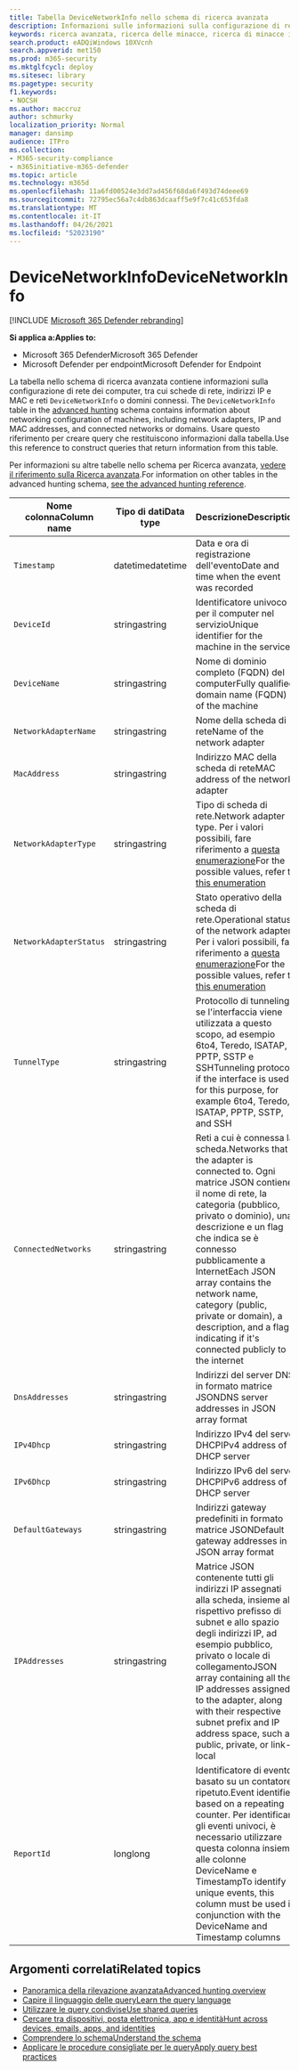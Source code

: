 ```yaml
---
title: Tabella DeviceNetworkInfo nello schema di ricerca avanzata
description: Informazioni sulle informazioni sulla configurazione di rete nella tabella DeviceNetworkInfo dello schema di ricerca avanzata
keywords: ricerca avanzata, ricerca delle minacce, ricerca di minacce informatiche, Microsoft 365 Defender, Microsoft 365, m365, ricerca, query, telemetria, riferimento allo schema, kusto, tabella, colonna, tipo di dati, descrizione, machinenetworkinfo, DeviceNetworkInfo, dispositivo, computer, mac, ip, scheda, dns, dhcp, gateway, tunnel
search.product: eADQiWindows 10XVcnh
search.appverid: met150
ms.prod: m365-security
ms.mktglfcycl: deploy
ms.sitesec: library
ms.pagetype: security
f1.keywords:
- NOCSH
ms.author: maccruz
author: schmurky
localization_priority: Normal
manager: dansimp
audience: ITPro
ms.collection:
- M365-security-compliance
- m365initiative-m365-defender
ms.topic: article
ms.technology: m365d
ms.openlocfilehash: 11a6fd00524e3dd7ad456f68da6f493d74deee69
ms.sourcegitcommit: 72795ec56a7c4db863dcaaff5e9f7c41c653fda8
ms.translationtype: MT
ms.contentlocale: it-IT
ms.lasthandoff: 04/26/2021
ms.locfileid: "52023190"
---
```

# <a name="devicenetworkinfo"></a><span data-ttu-id="2e3ee-104">DeviceNetworkInfo</span><span class="sxs-lookup"><span data-stu-id="2e3ee-104">DeviceNetworkInfo</span></span>

[!INCLUDE [Microsoft 365 Defender rebranding](../includes/microsoft-defender.md)]


<span data-ttu-id="2e3ee-105">**Si applica a:**</span><span class="sxs-lookup"><span data-stu-id="2e3ee-105">**Applies to:**</span></span>
- <span data-ttu-id="2e3ee-106">Microsoft 365 Defender</span><span class="sxs-lookup"><span data-stu-id="2e3ee-106">Microsoft 365 Defender</span></span>
- <span data-ttu-id="2e3ee-107">Microsoft Defender per endpoint</span><span class="sxs-lookup"><span data-stu-id="2e3ee-107">Microsoft Defender for Endpoint</span></span>



<span data-ttu-id="2e3ee-108">La tabella nello schema di ricerca avanzata contiene informazioni sulla configurazione di rete dei computer, tra cui schede di rete, indirizzi IP e MAC e reti `DeviceNetworkInfo` o domini connessi. [](advanced-hunting-overview.md)</span><span class="sxs-lookup"><span data-stu-id="2e3ee-108">The `DeviceNetworkInfo` table in the [advanced hunting](advanced-hunting-overview.md) schema contains information about networking configuration of machines, including network adapters, IP and MAC addresses, and connected networks or domains.</span></span> <span data-ttu-id="2e3ee-109">Usare questo riferimento per creare query che restituiscono informazioni dalla tabella.</span><span class="sxs-lookup"><span data-stu-id="2e3ee-109">Use this reference to construct queries that return information from this table.</span></span>

<span data-ttu-id="2e3ee-110">Per informazioni su altre tabelle nello schema per Ricerca avanzata, [vedere il riferimento sulla Ricerca avanzata](advanced-hunting-schema-tables.md).</span><span class="sxs-lookup"><span data-stu-id="2e3ee-110">For information on other tables in the advanced hunting schema, [see the advanced hunting reference](advanced-hunting-schema-tables.md).</span></span>

| <span data-ttu-id="2e3ee-111">Nome colonna</span><span class="sxs-lookup"><span data-stu-id="2e3ee-111">Column name</span></span> | <span data-ttu-id="2e3ee-112">Tipo di dati</span><span class="sxs-lookup"><span data-stu-id="2e3ee-112">Data type</span></span> | <span data-ttu-id="2e3ee-113">Descrizione</span><span class="sxs-lookup"><span data-stu-id="2e3ee-113">Description</span></span> |
|-------------|-----------|-------------|
| `Timestamp` | <span data-ttu-id="2e3ee-114">datetime</span><span class="sxs-lookup"><span data-stu-id="2e3ee-114">datetime</span></span> | <span data-ttu-id="2e3ee-115">Data e ora di registrazione dell'evento</span><span class="sxs-lookup"><span data-stu-id="2e3ee-115">Date and time when the event was recorded</span></span> |
| `DeviceId` | <span data-ttu-id="2e3ee-116">stringa</span><span class="sxs-lookup"><span data-stu-id="2e3ee-116">string</span></span> | <span data-ttu-id="2e3ee-117">Identificatore univoco per il computer nel servizio</span><span class="sxs-lookup"><span data-stu-id="2e3ee-117">Unique identifier for the machine in the service</span></span> |
| `DeviceName` | <span data-ttu-id="2e3ee-118">stringa</span><span class="sxs-lookup"><span data-stu-id="2e3ee-118">string</span></span> | <span data-ttu-id="2e3ee-119">Nome di dominio completo (FQDN) del computer</span><span class="sxs-lookup"><span data-stu-id="2e3ee-119">Fully qualified domain name (FQDN) of the machine</span></span> |
| `NetworkAdapterName` | <span data-ttu-id="2e3ee-120">stringa</span><span class="sxs-lookup"><span data-stu-id="2e3ee-120">string</span></span> | <span data-ttu-id="2e3ee-121">Nome della scheda di rete</span><span class="sxs-lookup"><span data-stu-id="2e3ee-121">Name of the network adapter</span></span> |
| `MacAddress` | <span data-ttu-id="2e3ee-122">stringa</span><span class="sxs-lookup"><span data-stu-id="2e3ee-122">string</span></span> | <span data-ttu-id="2e3ee-123">Indirizzo MAC della scheda di rete</span><span class="sxs-lookup"><span data-stu-id="2e3ee-123">MAC address of the network adapter</span></span> |
| `NetworkAdapterType` | <span data-ttu-id="2e3ee-124">stringa</span><span class="sxs-lookup"><span data-stu-id="2e3ee-124">string</span></span> | <span data-ttu-id="2e3ee-125">Tipo di scheda di rete.</span><span class="sxs-lookup"><span data-stu-id="2e3ee-125">Network adapter type.</span></span> <span data-ttu-id="2e3ee-126">Per i valori possibili, fare riferimento a [questa enumerazione](/dotnet/api/system.net.networkinformation.networkinterfacetype)</span><span class="sxs-lookup"><span data-stu-id="2e3ee-126">For the possible values, refer to [this enumeration](/dotnet/api/system.net.networkinformation.networkinterfacetype)</span></span> |
| `NetworkAdapterStatus` | <span data-ttu-id="2e3ee-127">stringa</span><span class="sxs-lookup"><span data-stu-id="2e3ee-127">string</span></span> | <span data-ttu-id="2e3ee-128">Stato operativo della scheda di rete.</span><span class="sxs-lookup"><span data-stu-id="2e3ee-128">Operational status of the network adapter.</span></span> <span data-ttu-id="2e3ee-129">Per i valori possibili, fare riferimento a [questa enumerazione](/dotnet/api/system.net.networkinformation.operationalstatus)</span><span class="sxs-lookup"><span data-stu-id="2e3ee-129">For the possible values, refer to [this enumeration](/dotnet/api/system.net.networkinformation.operationalstatus)</span></span> |
| `TunnelType` | <span data-ttu-id="2e3ee-130">stringa</span><span class="sxs-lookup"><span data-stu-id="2e3ee-130">string</span></span> | <span data-ttu-id="2e3ee-131">Protocollo di tunneling, se l'interfaccia viene utilizzata a questo scopo, ad esempio 6to4, Teredo, ISATAP, PPTP, SSTP e SSH</span><span class="sxs-lookup"><span data-stu-id="2e3ee-131">Tunneling protocol, if the interface is used for this purpose, for example 6to4, Teredo, ISATAP, PPTP, SSTP, and SSH</span></span> |
| `ConnectedNetworks` | <span data-ttu-id="2e3ee-132">stringa</span><span class="sxs-lookup"><span data-stu-id="2e3ee-132">string</span></span> | <span data-ttu-id="2e3ee-133">Reti a cui è connessa la scheda.</span><span class="sxs-lookup"><span data-stu-id="2e3ee-133">Networks that the adapter is connected to.</span></span> <span data-ttu-id="2e3ee-134">Ogni matrice JSON contiene il nome di rete, la categoria (pubblico, privato o dominio), una descrizione e un flag che indica se è connesso pubblicamente a Internet</span><span class="sxs-lookup"><span data-stu-id="2e3ee-134">Each JSON array contains the network name, category (public, private or domain), a description, and a flag indicating if it's connected publicly to the internet</span></span> |
| `DnsAddresses` | <span data-ttu-id="2e3ee-135">stringa</span><span class="sxs-lookup"><span data-stu-id="2e3ee-135">string</span></span> | <span data-ttu-id="2e3ee-136">Indirizzi del server DNS in formato matrice JSON</span><span class="sxs-lookup"><span data-stu-id="2e3ee-136">DNS server addresses in JSON array format</span></span> |
| `IPv4Dhcp` | <span data-ttu-id="2e3ee-137">stringa</span><span class="sxs-lookup"><span data-stu-id="2e3ee-137">string</span></span> | <span data-ttu-id="2e3ee-138">Indirizzo IPv4 del server DHCP</span><span class="sxs-lookup"><span data-stu-id="2e3ee-138">IPv4 address of DHCP server</span></span> |
| `IPv6Dhcp` | <span data-ttu-id="2e3ee-139">stringa</span><span class="sxs-lookup"><span data-stu-id="2e3ee-139">string</span></span> | <span data-ttu-id="2e3ee-140">Indirizzo IPv6 del server DHCP</span><span class="sxs-lookup"><span data-stu-id="2e3ee-140">IPv6 address of DHCP server</span></span> |
| `DefaultGateways` | <span data-ttu-id="2e3ee-141">stringa</span><span class="sxs-lookup"><span data-stu-id="2e3ee-141">string</span></span> | <span data-ttu-id="2e3ee-142">Indirizzi gateway predefiniti in formato matrice JSON</span><span class="sxs-lookup"><span data-stu-id="2e3ee-142">Default gateway addresses in JSON array format</span></span> |
| `IPAddresses` | <span data-ttu-id="2e3ee-143">stringa</span><span class="sxs-lookup"><span data-stu-id="2e3ee-143">string</span></span> | <span data-ttu-id="2e3ee-144">Matrice JSON contenente tutti gli indirizzi IP assegnati alla scheda, insieme al rispettivo prefisso di subnet e allo spazio degli indirizzi IP, ad esempio pubblico, privato o locale di collegamento</span><span class="sxs-lookup"><span data-stu-id="2e3ee-144">JSON array containing all the IP addresses assigned to the adapter, along with their respective subnet prefix and IP address space, such as public, private, or link-local</span></span> |
| `ReportId` | <span data-ttu-id="2e3ee-145">long</span><span class="sxs-lookup"><span data-stu-id="2e3ee-145">long</span></span> | <span data-ttu-id="2e3ee-146">Identificatore di evento basato su un contatore ripetuto.</span><span class="sxs-lookup"><span data-stu-id="2e3ee-146">Event identifier based on a repeating counter.</span></span> <span data-ttu-id="2e3ee-147">Per identificare gli eventi univoci, è necessario utilizzare questa colonna insieme alle colonne DeviceName e Timestamp</span><span class="sxs-lookup"><span data-stu-id="2e3ee-147">To identify unique events, this column must be used in conjunction with the DeviceName and Timestamp columns</span></span> |

## <a name="related-topics"></a><span data-ttu-id="2e3ee-148">Argomenti correlati</span><span class="sxs-lookup"><span data-stu-id="2e3ee-148">Related topics</span></span>
- [<span data-ttu-id="2e3ee-149">Panoramica della rilevazione avanzata</span><span class="sxs-lookup"><span data-stu-id="2e3ee-149">Advanced hunting overview</span></span>](advanced-hunting-overview.md)
- [<span data-ttu-id="2e3ee-150">Capire il linguaggio delle query</span><span class="sxs-lookup"><span data-stu-id="2e3ee-150">Learn the query language</span></span>](advanced-hunting-query-language.md)
- [<span data-ttu-id="2e3ee-151">Utilizzare le query condivise</span><span class="sxs-lookup"><span data-stu-id="2e3ee-151">Use shared queries</span></span>](advanced-hunting-shared-queries.md)
- [<span data-ttu-id="2e3ee-152">Cercare tra dispositivi, posta elettronica, app e identità</span><span class="sxs-lookup"><span data-stu-id="2e3ee-152">Hunt across devices, emails, apps, and identities</span></span>](advanced-hunting-query-emails-devices.md)
- [<span data-ttu-id="2e3ee-153">Comprendere lo schema</span><span class="sxs-lookup"><span data-stu-id="2e3ee-153">Understand the schema</span></span>](advanced-hunting-schema-tables.md)
- [<span data-ttu-id="2e3ee-154">Applicare le procedure consigliate per le query</span><span class="sxs-lookup"><span data-stu-id="2e3ee-154">Apply query best practices</span></span>](advanced-hunting-best-practices.md)